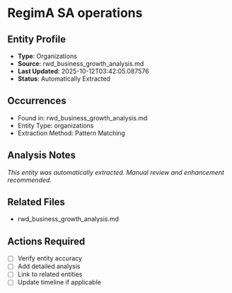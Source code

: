 # RegimA SA operations

## Entity Profile
- **Type**: Organizations
- **Source**: rwd_business_growth_analysis.md
- **Last Updated**: 2025-10-12T03:42:05.087576
- **Status**: Automatically Extracted

## Occurrences
- Found in: rwd_business_growth_analysis.md
- Entity Type: organizations
- Extraction Method: Pattern Matching

## Analysis Notes
*This entity was automatically extracted. Manual review and enhancement recommended.*

## Related Files
- rwd_business_growth_analysis.md

## Actions Required
- [ ] Verify entity accuracy
- [ ] Add detailed analysis
- [ ] Link to related entities
- [ ] Update timeline if applicable
